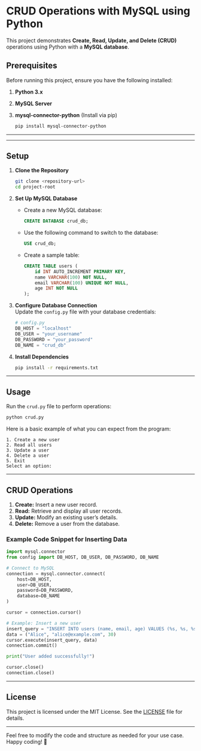 # CRUD Operations with MySQL using Python

This project demonstrates **Create, Read, Update, and Delete (CRUD)** operations using Python with a **MySQL database**.

## Prerequisites

Before running this project, ensure you have the following installed:

1. **Python 3.x**
   
2. **MySQL Server**  

4. **mysql-connector-python** (Install via pip)  
   ```bash
   pip install mysql-connector-python
   ```

---

---

## Setup

1. **Clone the Repository**
   ```bash
   git clone <repository-url>
   cd project-root
   ```

2. **Set Up MySQL Database**  
   - Create a new MySQL database:
     ```sql
     CREATE DATABASE crud_db;
     ```
   - Use the following command to switch to the database:
     ```sql
     USE crud_db;
     ```
   - Create a sample table:
     ```sql
     CREATE TABLE users (
         id INT AUTO_INCREMENT PRIMARY KEY,
         name VARCHAR(100) NOT NULL,
         email VARCHAR(100) UNIQUE NOT NULL,
         age INT NOT NULL
     );
     ```

3. **Configure Database Connection**  
   Update the `config.py` file with your database credentials:

   ```python
   # config.py
   DB_HOST = "localhost"
   DB_USER = "your_username"
   DB_PASSWORD = "your_password"
   DB_NAME = "crud_db"
   ```

4. **Install Dependencies**
   ```bash
   pip install -r requirements.txt
   ```

---

## Usage

Run the `crud.py` file to perform operations:

```bash
python crud.py
```

Here is a basic example of what you can expect from the program:

```
1. Create a new user
2. Read all users
3. Update a user
4. Delete a user
5. Exit
Select an option:
```

---

## CRUD Operations

1. **Create:** Insert a new user record.
2. **Read:** Retrieve and display all user records.
3. **Update:** Modify an existing user’s details.
4. **Delete:** Remove a user from the database.

### Example Code Snippet for Inserting Data

```python
import mysql.connector
from config import DB_HOST, DB_USER, DB_PASSWORD, DB_NAME

# Connect to MySQL
connection = mysql.connector.connect(
    host=DB_HOST,
    user=DB_USER,
    password=DB_PASSWORD,
    database=DB_NAME
)

cursor = connection.cursor()

# Example: Insert a new user
insert_query = "INSERT INTO users (name, email, age) VALUES (%s, %s, %s)"
data = ("Alice", "alice@example.com", 30)
cursor.execute(insert_query, data)
connection.commit()

print("User added successfully!")

cursor.close()
connection.close()
```

---

## License

This project is licensed under the MIT License. See the [LICENSE](LICENSE) file for details.

---

Feel free to modify the code and structure as needed for your use case. Happy coding! 🚀
